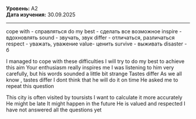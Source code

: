 **Уровень:** A2  
**Дата изучения:** 30.09.2025  

---

cope with - справляться
do my best - сделать все возможное
inspire - вдохновлять
sound - звучать, звук
differ - отличаться, различаться
respect - уважать, уважение
value- ценить
survive - выживать
disaster - б

I managed to cope with these difficulties 
I will try to do my best to achieve this aim
Your enthusiasm really inspires me
I was listening to him very carefully, but his words sounded  a little bit strange
Tastes differ
As we all know , tastes differ
I dont think that he will do it on time
He asked me to repeat this question

This city is often visited by toursists
I want to calculate it more accurately
He might be late
It  might happen in the future 
He is valued and respected
I have not answered all the questions yet

